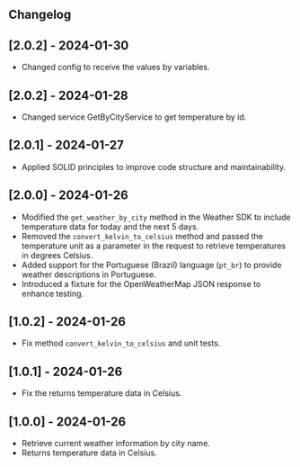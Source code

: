 ## Changelog

## [2.0.2] - 2024-01-30

  * Changed config to receive the values by variables.


## [2.0.2] - 2024-01-28

  * Changed service GetByCityService to get temperature by id.


## [2.0.1] - 2024-01-27

  * Applied SOLID principles to improve code structure and maintainability.


## [2.0.0] - 2024-01-26

  * Modified the `get_weather_by_city` method in the Weather SDK to include temperature data for today and the next 5 days.
  * Removed the `convert_kelvin_to_celsius` method and passed the temperature unit as a parameter in the request to retrieve temperatures in degrees Celsius.
  * Added support for the Portuguese (Brazil) language (`pt_br`) to provide weather descriptions in Portuguese.
  * Introduced a fixture for the OpenWeatherMap JSON response to enhance testing.


## [1.0.2] - 2024-01-26

  * Fix method `convert_kelvin_to_celsius` and unit tests.


## [1.0.1] - 2024-01-26

  * Fix the returns temperature data in Celsius.


## [1.0.0] - 2024-01-26

  * Retrieve current weather information by city name.
  * Returns temperature data in Celsius.